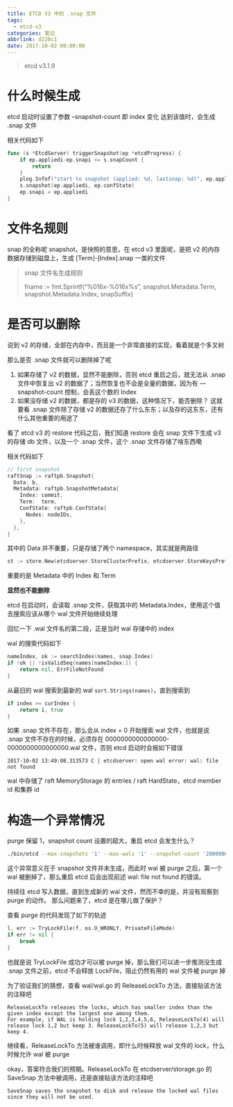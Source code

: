 ```yaml
---
title: ETCD V3 中的 .snap 文件
tags:
  - etcd-v3
categories: 笔记
abbrlink: d220c1
date: 2017-10-02 00:00:00
---
```


> etcd v3.1.9

# 什么时候生成

etcd 启动时设置了参数 –snapshot-count 即 index 变化 达到该值时，会生成 .snap 文件

相关代码如下

```go
func (s *EtcdServer) triggerSnapshot(ep *etcdProgress) {
	if ep.appliedi-ep.snapi <= s.snapCount {
		return
	}
	plog.Infof("start to snapshot (applied: %d, lastsnap: %d)", ep.appliedi, ep.snapi)
	s.snapshot(ep.appliedi, ep.confState)
	ep.snapi = ep.appliedi
}
```

# 文件名规则

snap 的全称呢 snapshot，是快照的意思，在 etcd v3 里面呢，是把 v2 的内存数据存储到磁盘上，生成 [Term]-[Index].snap 一类的文件

> snap 文件名生成规则
>
> fname := fmt.Sprintf(“%016x-%016x%s”, snapshot.Metadata.Term, snapshot.Metadata.Index, snapSuffix)

# 是否可以删除

说到 v2 的存储，全部在内存中，而且是一个非常直接的实现，看着就是个多叉树

那么是否 .snap 文件就可以删除掉了呢

1. 如果存储了 v2 的数据，显然不能删除，否则 etcd 重启之后，就无法从 .snap 文件中恢复出 v2 的数据了；当然恢复也不会是全量的数据，因为有 —snapshot-count 控制，会丢这个数的 Index
1. 如果没存储 v2 的数据，都是存的 v3 的数据，这种情况下，能否删除？
这就要看 .snap 文件除了存储 v2 的数据还存了什么东东；以及存的这东东，还有什么其他重要的用途了

看了 etcd v3 的 restore 代码之后，我们知道 restore 会在 snap 文件下生成 v3 的存储 db 文件，以及一个 .snap 文件，这个 .snap 文件存储了啥东西嘞

相关代码如下

```go
// first snapshot
raftSnap := raftpb.Snapshot{
  Data: b,
  Metadata: raftpb.SnapshotMetadata{
    Index: commit,
    Term:  term,
    ConfState: raftpb.ConfState{
      Nodes: nodeIDs,
    },
  },
}
```

其中的 Data 并不重要，只是存储了两个 namespace，其实就是两路径

```go
st := store.New(etcdserver.StoreClusterPrefix, etcdserver.StoreKeysPrefix)
```

重要的是 Metadata 中的 Index 和 Term

**显然也不能删除**

etcd 在启动时，会读取 .snap 文件，获取其中的 Metadata.Index，使用这个值去搜索应该从哪个 wal 文件开始继续处理

回忆一下 .wal 文件名的第二段，正是当时 wal 存储中的 index

wal 的搜索代码如下

```go
nameIndex, ok := searchIndex(names, snap.Index)
if !ok || !isValidSeq(names[nameIndex:]) {
    return nil, ErrFileNotFound
}
```

从最旧的 wal 搜索到最新的 wal `sort.Strings(names)`，直到搜索到

```go
if index >= curIndex {
    return i, true
}
```

如果 .snap 文件不存在，那么会从 index = 0 开始搜索 wal 文件，也就是说 .snap 文件不存在的时候，必须存在 0000000000000000-0000000000000000.wal 文件，否则 etcd 启动时会报如下错误

```log
2017-10-02 13:49:08.313573 C | etcdserver: open wal error: wal: file not found
```

wal 中存储了 raft MemoryStorage 的 entries / raft HardState，etcd member id 和集群 id

# 构造一个异常情况

purge 保留 1，snapshot count 设置的超大，重启 etcd 会发生什么？

```bash
./bin/etcd --max-snapshots '1' --max-wals '1' --snapshot-count '20000000'
```

这个异常意义在于 snapshot 文件并未生成，而此时 wal 被 purge 之后，第一个 wal 被删掉了，那么重启 etcd 后会出现前述 wal: file not found 的错误。

持续往 etcd 写入数据，直到生成新的 wal 文件，然而不幸的是，并没有观察到 purge 的动作。 那么问题来了，etcd 是在哪儿做了保护？

查看 purge 的代码发现了如下的轨迹

```go
l, err := TryLockFile(f, os.O_WRONLY, PrivateFileMode)
if err != nil {
    break
}
```

也就是说 TryLockFile 成功才可以被 purge 掉，那么我们可以进一步推测没生成 .snap 文件之前，etcd 不会释放 LockFile，阻止仍然有用的 wal 文件被 purge 掉

为了验证我们的猜想，查看 wal/wal.go 的 ReleaseLockTo 方法，直接贴该方法的注释吧

```
ReleaseLockTo releases the locks, which has smaller index than the given index except the largest one among them.
For example, if WAL is holding lock 1,2,3,4,5,6, ReleaseLockTo(4) will release lock 1,2 but keep 3. ReleaseLockTo(5) will release 1,2,3 but keep 4.
```

继续看，ReleaseLockTo 方法被谁调用，即什么时候释放 wal 文件的 lock，什么时候允许 wal 被 purge

okay，答案符合我们的预期。ReleaseLockTo 在 etcdserver/storage.go 的 SaveSnap 方法中被调用，还是直接贴该方法的注释吧

```
SaveSnap saves the snapshot to disk and release the locked wal files since they will not be used.
```
